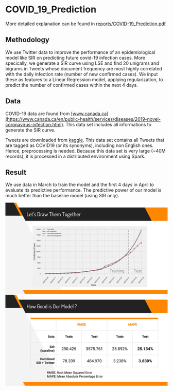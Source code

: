 # COVID_19_Prediction

More detailed explanation can be found in [reports/COVID-19_Prediction.pdf](./reports/COVID-19_Prediction.pdf)

## Methodology

We use Twitter data to improve the performance of an epidemiological model like SIR on predicting future covid-19 infection cases. More specically, we generate a SIR curve using LSE and find 20 unigrams and bigrams in Tweets whose document frequency are most highly correlated with the daily infection rate (number of new confirmed cases). We input these as features to a Linear Regression model, applying regularization, to predict the number of confirmed cases within the next 4 days.

## Data

COVID-19 data are found from [www.canada.ca](https://www.canada.ca/en/public-health/services/diseases/2019-novel-coronavirus-infection.html). This data set includes all informations to generate the SIR curve.

Tweets are downloaded from [kaggle](https://www.kaggle.com/smid80/coronavirus-covid19-tweets). This data set contains all Tweets that are tagged as COVID19 (or its synonyms), including non English ones. Hence, preprocessing is needed. Because this data set is very large (~40M records), it is processed in a distributed environment using Spark.

## Result

We use data in March to train the model and the first 4 days in April to evaluate its predictive performance. The predictive power of our model is much better than the baseline model (using SIR only).

![image1](./reports/img/image1.jpg)
![image2](./reports/img/image2.jpg)



